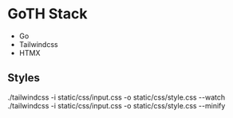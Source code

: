 # GoTH Stack
* Go 
* Tailwindcss
* HTMX

## Styles

./tailwindcss -i static/css/input.css -o static/css/style.css --watch
./tailwindcss -i static/css/input.css -o static/css/style.css --minify